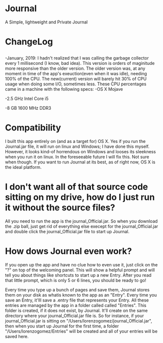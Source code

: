 # Journal
A Simple, lightweight and Private Journal
# <p>ChangeLog</p>
<p>
 -January, 2019: I hadn't realized that I was calling the garbage collector every 1 millisecond (I know, bad idea). 
 This version is orders of maginitude more responsive than the older version. 
 The older version was, at any moment in time of the app's exeuction(even when it was idle), needing 100% of the CPU. 
 The new(current) version will barely hit 30% of CPU usage when doing some I/O, sometimes less. These CPU percentages came in a machine with the following specs:
-OS X Mojave
 
-2.5 GHz Intel Core i5

-8 GB 1600 MHz DDR3

 </p>

# Compatibility
I built this app entirely on (and as a target for) OS X. Yes if you run the Journal.jar file, it will run on linux and Windows; I have done this myself. However, it looks kind-of horrendous on Windows and looses its sleekness when you run it on linux. In the foreseeable future I will fix this. Not sure when though. If you want to run Journal at its best, as of right now, OS X is the ideal platform.

# I don't want all of that source code sitting on my drive, how do I just run it without the source files?
All you need to run the app is the journal_Official.jar. So when you download the .zip ball, just get rid of everything else execept for the journal_Official.jar and double click the journal_Official.jar file to start up Journal.

# How dows Journal even work?
If you open up the app and have no clue how to even use it, just click on the "?" on top of the welcoming panel. This will show a helpful prompt and will tell you about things like shortcuts to start up a new Entry. After you read that little prompt, which is only 5 or 6 lines, you should be ready to go!

Every time you type up a bunch of pages and save them, Journal stores them on  your disk as whatis known to the app as an "Entry". Every time you save an Entry, it'lll save a .entry file that represents your Entry. All these entries are managed by the app in a folder called called "Entries". This folder is created, if it does not exist, by Journal. It'll create on the same directory where your journal_Official.jar file is. So for instance, if your journal_Official.jar is sitting on "/Users/lorenzogomez/journal_Official.jar", then when you start up Journal for the first time, a folder "/Users/lorenzogomez/Entries" will be created and all of your entries will be saved here.
